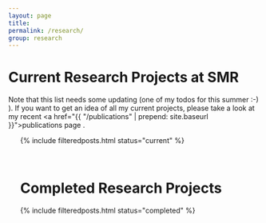 ```yaml
---
layout: page
title:
permalink: /research/
group: research
---
```


# Current Research Projects at SMR

Note that this list needs some updating (one of my todos for this summer :-) ). If you want to get an idea of all my current projects, please take a look at my recent <a href="{{ "/publications" |  prepend: site.baseurl }}">publications page</a> .

<ul class="post-list">

{% include filteredposts.html status="current" %}

<div><br/></div>

<h1 id="completed-research-projects">Completed Research Projects</h1>

{% include filteredposts.html status="completed" %}
